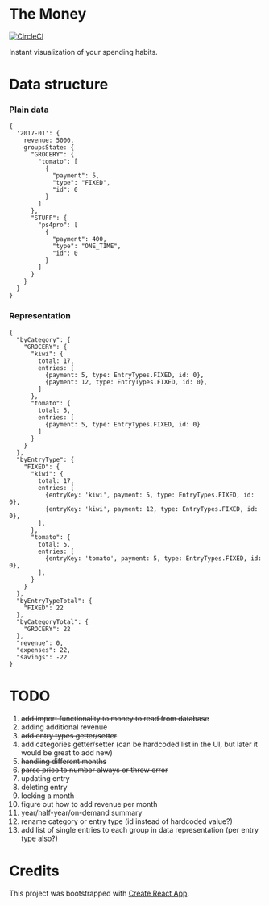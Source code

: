 # The Money

[![CircleCI](https://circleci.com/gh/kjendrzyca/themoney/tree/master.svg?style=svg)](https://circleci.com/gh/kjendrzyca/themoney/tree/master)

Instant visualization of your spending habits.

# Data structure

### Plain data
```
{
  '2017-01': {
    revenue: 5000,
    groupsState: {
      "GROCERY": {
        "tomato": [
          {
            "payment": 5,
            "type": "FIXED",
            "id": 0
          }
        ]
      },
      "STUFF": {
        "ps4pro": [
          {
            "payment": 400,
            "type": "ONE_TIME",
            "id": 0
          }
        ]
      }
    }
  }
}
```

### Representation
```
{
  "byCategory": {
    "GROCERY": {
      "kiwi": {
        total: 17,
        entries: [
          {payment: 5, type: EntryTypes.FIXED, id: 0},
          {payment: 12, type: EntryTypes.FIXED, id: 0},
        ]
      },
      "tomato": {
        total: 5,
        entries: [
          {payment: 5, type: EntryTypes.FIXED, id: 0}
        ]
      }
    }
  },
  "byEntryType": {
    "FIXED": {
      "kiwi": {
        total: 17,
        entries: [
          {entryKey: 'kiwi', payment: 5, type: EntryTypes.FIXED, id: 0},
          {entryKey: 'kiwi', payment: 12, type: EntryTypes.FIXED, id: 0},
        ],
      },
      "tomato": {
        total: 5,
        entries: [
          {entryKey: 'tomato', payment: 5, type: EntryTypes.FIXED, id: 0},
        ],
      }
    }
  },
  "byEntryTypeTotal": {
    "FIXED": 22
  },
  "byCategoryTotal": {
    "GROCERY": 22
  },
  "revenue": 0,
  "expenses": 22,
  "savings": -22
}
```

# TODO

1. ~~add import functionality to money to read from database~~
1. adding additional revenue
1. ~~add entry types getter/setter~~
1. add categories getter/setter (can be hardcoded list in the UI, but later it would be great to add new)
1. ~~handling different months~~
1. ~~parse price to number always or throw error~~
1. updating entry
1. deleting entry
1. locking a month
1. figure out how to add revenue per month
1. year/half-year/on-demand summary
1. rename category or entry type (id instead of hardcoded value?)
1. add list of single entries to each group in data representation (per entry type also?)

# Credits
This project was bootstrapped with [Create React App](https://github.com/facebookincubator/create-react-app).

